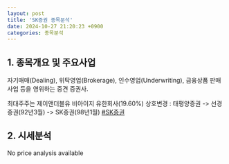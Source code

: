 ```yaml
---
layout: post
title: 'SK증권 종목분석'
date: 2024-10-27 21:20:23 +0900
categories: 종목분석
---
```


## 1. 종목개요 및 주요사업

자기매매(Dealing), 위탁영업(Brokerage), 인수영업(Underwriting), 금융상품 판매사업 등을 영위하는 중견 증권사.

최대주주는 제이앤더블유 비아이지 유한회사(19.60%) 상호변경 : 태평양증권 -> 선경증권(92년3월) -> SK증권(98년1월)
[#SK증권](#)

## 2. 시세분석

No price analysis available
